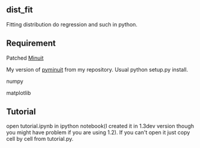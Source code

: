 dist_fit
--------

Fitting distribution do regression and such in python.

Requirement
-----------

Patched [Minuit](http://code.google.com/p/pyminuit/downloads/detail?name=Minuit-1_7_9-patch1.tar.gz&can=2&q=)

My version of [pyminuit](https://github.com/piti118/pyminuit) from my repository. Usual python setup.py install.

numpy

matplotlib

Tutorial
--------

open tutorial.ipynb in ipython notebook(I created it in 1.3dev version though you might have problem if you are using 1.2). If you can't open it just copy cell by cell from tutorial.py.
